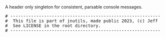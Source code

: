 A header only singleton for consistent, parsable console messages.
<pre>
# ----------------------------------------------------------------------
#  This file is part of jnutils, made public 2023, (c) Jeff Nye.
#  See LICENSE in the root directory.
# ----------------------------------------------------------------------
</pre>
